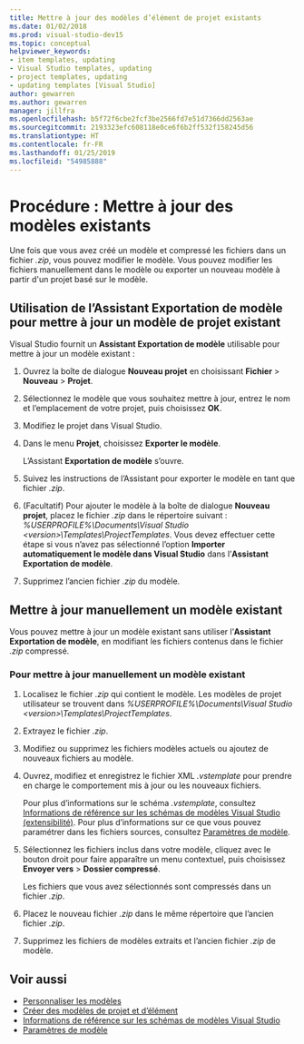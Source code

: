 ```yaml
---
title: Mettre à jour des modèles d’élément de projet existants
ms.date: 01/02/2018
ms.prod: visual-studio-dev15
ms.topic: conceptual
helpviewer_keywords:
- item templates, updating
- Visual Studio templates, updating
- project templates, updating
- updating templates [Visual Studio]
author: gewarren
ms.author: gewarren
manager: jillfra
ms.openlocfilehash: b5f72f6cbe2fcf3be2566fd7e51d7366dd2563ae
ms.sourcegitcommit: 2193323efc608118e0ce6f6b2ff532f158245d56
ms.translationtype: HT
ms.contentlocale: fr-FR
ms.lasthandoff: 01/25/2019
ms.locfileid: "54985888"
---
```

# <a name="how-to-update-existing-templates"></a>Procédure : Mettre à jour des modèles existants

Une fois que vous avez créé un modèle et compressé les fichiers dans un fichier *.zip*, vous pouvez modifier le modèle. Vous pouvez modifier les fichiers manuellement dans le modèle ou exporter un nouveau modèle à partir d'un projet basé sur le modèle.

## <a name="using-the-export-template-wizard-to-update-an-existing-project-template"></a>Utilisation de l’Assistant Exportation de modèle pour mettre à jour un modèle de projet existant

Visual Studio fournit un **Assistant Exportation de modèle** utilisable pour mettre à jour un modèle existant :

1. Ouvrez la boîte de dialogue **Nouveau projet** en choisissant **Fichier** > **Nouveau** > **Projet**.

1. Sélectionnez le modèle que vous souhaitez mettre à jour, entrez le nom et l’emplacement de votre projet, puis choisissez **OK**.

1. Modifiez le projet dans Visual Studio.

1. Dans le menu **Projet**, choisissez **Exporter le modèle**.

    L’Assistant **Exportation de modèle** s’ouvre.

1. Suivez les instructions de l’Assistant pour exporter le modèle en tant que fichier *.zip*.

1. (Facultatif) Pour ajouter le modèle à la boîte de dialogue **Nouveau projet**, placez le fichier *.zip* dans le répertoire suivant : *%USERPROFILE%\Documents\Visual Studio \<version\>\Templates\ProjectTemplates*. Vous devez effectuer cette étape si vous n’avez pas sélectionné l’option **Importer automatiquement le modèle dans Visual Studio** dans l’**Assistant Exportation de modèle**.

1. Supprimez l’ancien fichier *.zip* du modèle.

## <a name="manually-update-an-existing-template"></a>Mettre à jour manuellement un modèle existant

Vous pouvez mettre à jour un modèle existant sans utiliser l’**Assistant Exportation de modèle**, en modifiant les fichiers contenus dans le fichier *.zip* compressé.

### <a name="to-manually-update-an-existing-template"></a>Pour mettre à jour manuellement un modèle existant

1. Localisez le fichier *.zip* qui contient le modèle. Les modèles de projet utilisateur se trouvent dans *%USERPROFILE%\Documents\Visual Studio \<version\>\Templates\ProjectTemplates*.

1. Extrayez le fichier *.zip*.

1. Modifiez ou supprimez les fichiers modèles actuels ou ajoutez de nouveaux fichiers au modèle.

1. Ouvrez, modifiez et enregistrez le fichier XML *.vstemplate* pour prendre en charge le comportement mis à jour ou les nouveaux fichiers.

    Pour plus d’informations sur le schéma *.vstemplate*, consultez [Informations de référence sur les schémas de modèles Visual Studio (extensibilité)](../extensibility/visual-studio-template-schema-reference.md). Pour plus d’informations sur ce que vous pouvez paramétrer dans les fichiers sources, consultez [Paramètres de modèle](../ide/template-parameters.md).

1. Sélectionnez les fichiers inclus dans votre modèle, cliquez avec le bouton droit pour faire apparaître un menu contextuel, puis choisissez **Envoyer vers** > **Dossier compressé**.

    Les fichiers que vous avez sélectionnés sont compressés dans un fichier *.zip*.

1. Placez le nouveau fichier *.zip* dans le même répertoire que l’ancien fichier *.zip*.

1. Supprimez les fichiers de modèles extraits et l’ancien fichier *.zip* de modèle.

## <a name="see-also"></a>Voir aussi

- [Personnaliser les modèles](../ide/customizing-project-and-item-templates.md)
- [Créer des modèles de projet et d’élément](../ide/creating-project-and-item-templates.md)
- [Informations de référence sur les schémas de modèles Visual Studio](../extensibility/visual-studio-template-schema-reference.md)
- [Paramètres de modèle](../ide/template-parameters.md)